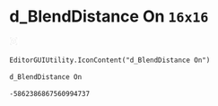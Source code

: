 # d_BlendDistance On `16x16`
<img src="/img/d_BlendDistance%20On.png" width=16 height=16>

``` CSharp
EditorGUIUtility.IconContent("d_BlendDistance On")
```
```
d_BlendDistance On
```
```
-5862386867560994737
```
